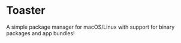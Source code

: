 # Toaster

A simple package manager for macOS/Linux with support for binary packages and app bundles!
